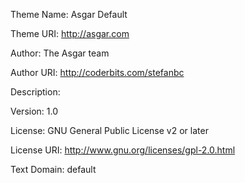 Theme Name: Asgar Default

Theme URI: http://asgar.com

Author: The Asgar team

Author URI: http://coderbits.com/stefanbc

Description: 

Version: 1.0

License: GNU General Public License v2 or later

License URI: http://www.gnu.org/licenses/gpl-2.0.html

Text Domain: default